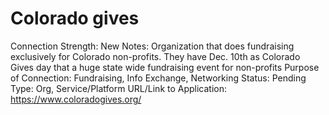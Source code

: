 # Colorado gives

Connection Strength: New
Notes: Organization that does fundraising exclusively for Colorado non-profits. They have Dec. 10th as Colorado Gives day that a huge state wide fundraising event for non-profits
Purpose of Connection: Fundraising, Info Exchange, Networking
Status: Pending
Type: Org, Service/Platform
URL/Link to Application: https://www.coloradogives.org/